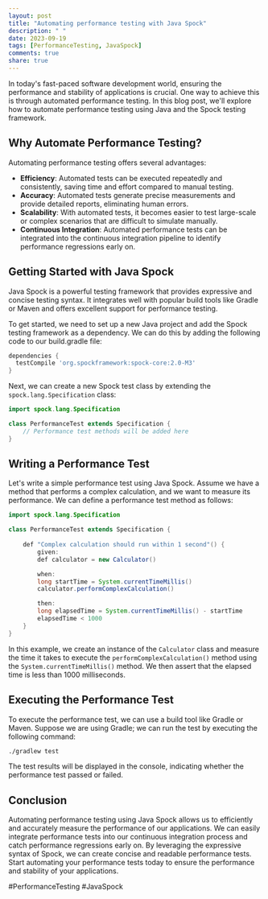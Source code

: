 ```yaml
---
layout: post
title: "Automating performance testing with Java Spock"
description: " "
date: 2023-09-19
tags: [PerformanceTesting, JavaSpock]
comments: true
share: true
---
```


In today's fast-paced software development world, ensuring the performance and stability of applications is crucial. One way to achieve this is through automated performance testing. In this blog post, we'll explore how to automate performance testing using Java and the Spock testing framework.

## Why Automate Performance Testing?

Automating performance testing offers several advantages:

- **Efficiency**: Automated tests can be executed repeatedly and consistently, saving time and effort compared to manual testing.
- **Accuracy**: Automated tests generate precise measurements and provide detailed reports, eliminating human errors.
- **Scalability**: With automated tests, it becomes easier to test large-scale or complex scenarios that are difficult to simulate manually.
- **Continuous Integration**: Automated performance tests can be integrated into the continuous integration pipeline to identify performance regressions early on.

## Getting Started with Java Spock

Java Spock is a powerful testing framework that provides expressive and concise testing syntax. It integrates well with popular build tools like Gradle or Maven and offers excellent support for performance testing.

To get started, we need to set up a new Java project and add the Spock testing framework as a dependency. We can do this by adding the following code to our build.gradle file:

```groovy
dependencies {
  testCompile 'org.spockframework:spock-core:2.0-M3'
}
```

Next, we can create a new Spock test class by extending the `spock.lang.Specification` class:

```java
import spock.lang.Specification

class PerformanceTest extends Specification {
    // Performance test methods will be added here
}
```

## Writing a Performance Test

Let's write a simple performance test using Java Spock. Assume we have a method that performs a complex calculation, and we want to measure its performance. We can define a performance test method as follows:

```java
import spock.lang.Specification

class PerformanceTest extends Specification {
    
    def "Complex calculation should run within 1 second"() {
        given:
        def calculator = new Calculator()

        when:
        long startTime = System.currentTimeMillis()
        calculator.performComplexCalculation()

        then:
        long elapsedTime = System.currentTimeMillis() - startTime
        elapsedTime < 1000
    }
}
```

In this example, we create an instance of the `Calculator` class and measure the time it takes to execute the `performComplexCalculation()` method using the `System.currentTimeMillis()` method. We then assert that the elapsed time is less than 1000 milliseconds.

## Executing the Performance Test

To execute the performance test, we can use a build tool like Gradle or Maven. Suppose we are using Gradle; we can run the test by executing the following command:

```bash
./gradlew test
```

The test results will be displayed in the console, indicating whether the performance test passed or failed.

## Conclusion

Automating performance testing using Java Spock allows us to efficiently and accurately measure the performance of our applications. We can easily integrate performance tests into our continuous integration process and catch performance regressions early on. By leveraging the expressive syntax of Spock, we can create concise and readable performance tests. Start automating your performance tests today to ensure the performance and stability of your applications.

\#PerformanceTesting #JavaSpock